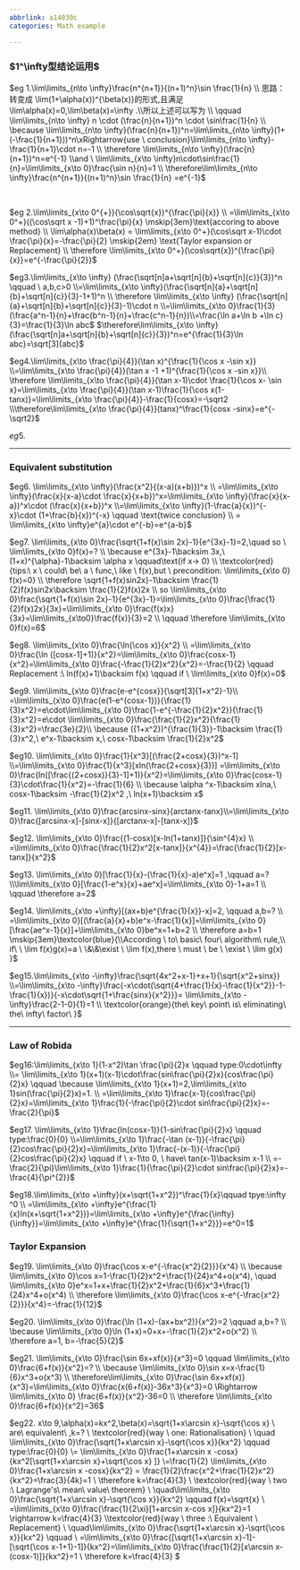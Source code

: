 ```yaml
---
abbrlink: a14030c
categories: Math example

---
```

### $1^\infty型结论运用$

$eg 1.\lim\limits_{n\to \infty}\frac{n^{n+1}}{(n+1)^n}\sin \frac{1}{n} 
\\ 思路：转变成 \lim(1+\alpha(x))^{\beta(x)}的形式,且满足\lim\alpha(x)=0,\lim\beta(x)=\infty .\\所以上述可以写为 \\  \qquad \lim\limits_{n\to \infty} n \cdot (\frac{n}{n+1})^n \cdot \sin\frac{1}{n} 
\\ \because \lim\limits_{n\to \infty}(\frac{n}{n+1})^n=\lim\limits_{n\to \infty}(1+(-\frac{1}{n+1}))^n\xRightarrow{use \ conclusion}\lim\limits_{n\to \infty}-\frac{1}{n+1}\cdot n=-1 \\
\therefore \lim\limits_{n\to \infty}(\frac{n}{n+1})^n=e^{-1} 
\\and \ \lim\limits_{x\to \infty}n\cdot\sin\frac{1}{n}=\lim\limits_{x\to 0}\frac{\sin n}{n}=1 
\\  \therefore\lim\limits_{n\to \infty}\frac{n^{n+1}}{(n+1)^n}\sin \frac{1}{n} =e^{-1}$

<br>

$eg 2.\lim\limits_{x\to 0^{+}}(\cos\sqrt{x})^{\frac{\pi}{x}}
\\ =\lim\limits_{x\to 0^+}((\cos\sqrt x -1)+1)^\frac{\pi}{x} \mskip{3em}\text{accoring to above method}
\\ \lim\alpha(x)\beta(x) = \lim\limits_{x\to 0^+}(\cos\sqrt x-1)\cdot \frac{\pi}{x}=-\frac{\pi}{2} \mskip{2em} \text{Taylor expansion or Replacement}
\\ \therefore \lim\limits_{x\to 0^+}(\cos\sqrt{x})^{\frac{\pi}{x}}=e^{-\frac{\pi}{2}}$
 
 $eg3.\lim\limits_{x\to \infty} (\frac{\sqrt[n]a+\sqrt[n]{b}+\sqrt[n]{c}}{3})^n \qquad  \ a,b,c>0
 \\=\lim\limits_{x\to \infty}(\frac{\sqrt[n]{a}+\sqrt[n]{b}+\sqrt[n]{c}}{3}-1+1)^n
 \\ \therefore \lim\limits_{x\to \infty} (\frac{\sqrt[n]{a}+\sqrt[n]{b}+\sqrt[n]{c}}{3}-1)\cdot n
 \\=\lim\limits_{x\to 0}\frac{1}{3}(\frac{a^n-1}{n}+\frac{b^n-1}{n}+\frac{c^n-1}{n})\\=\frac{\ln a+\ln b +\ln c}{3}=\frac{1}{3}\ln abc$
 $\therefore\lim\limits_{x\to \infty}(\frac{\sqrt[n]a+\sqrt[n]{b}+\sqrt[n]{c}}{3})^n=e^{\frac{1}{3}\ln abc}=\sqrt[3]{abc}$
   
 $eg4.\lim\limits_{x\to \frac{\pi}{4}}(\tan x)^{\frac{1}{\cos x -\sin x}}
 \\=\lim\limits_{x\to \frac{\pi}{4}}(\tan x -1 +1)^{\frac{1}{\cos x -sin x}}\\
 \therefore \lim\limits_{x\to \frac{\pi}{4}}(\tan x-1)\cdot \frac{1}{\cos x- \sin x}=\lim\limits_{x\to \frac{\pi}{4}}(\tan x-1)\frac{1}{\cos x(1-tanx)}=\lim\limits_{x\to \frac{\pi}{4}}-\frac{1}{cosx}=-\sqrt2
 \\\therefore\lim\limits_{x\to \frac{\pi}{4}}(tanx)^\frac{1}{cosx -sinx}=e^{-\sqrt2}$

$eg5.$

-------
### Equivalent substitution

$eg6. \lim\limits_{x\to \infty}(\frac{x^2}{(x-a)(x+b)})^x
\\ =\lim\limits_{x\to \infty}(\frac{x}{x-a}\cdot \frac{x}{x+b})^x=\lim\limits_{x\to \infty}(\frac{x}{x-a})^x\cdot (\frac{x}{x+b})^x
\\=\lim\limits_{x\to \infty}(1-\frac{a}{x})^{-x}\cdot (1+\frac{b}{x})^{-x}  \qquad \text{twice conclusion}
\\ = \lim\limits_{x\to \infty}e^{a}\cdot e^{-b}=e^{a-b}$

$eg7. \lim\limits_{x\to 0}\frac{\sqrt{1+f(x)\sin 2x}-1}{e^{3x}-1}=2,\quad so \ \lim\limits_{x\to 0}f(x)=?
\\  \because e^{3x}-1\backsim 3x,\ (1+x)^{\alpha}-1\backsim \alpha x  \qquad\text{if x-> 0} \\ \textcolor{red}{tips:\ x \ could\ be\ a \ func,\ like \ f(x),but \ precondition:  \lim\limits_{x\to 0} f(x)=0}
\\ \therefore \sqrt{1+f(x)sin2x}-1\backsim \frac{1}{2}f(x)sin2x\backsim \frac{1}{2}f(x)2x
\\ so \lim\limits_{x\to 0}\frac{\sqrt{1+f(x)\sin 2x}-1}{e^{3x}-1}=\lim\limits_{x\to 0}\frac{\frac{1}{2}f(x)2x}{3x}=\lim\limits_{x\to 0}\frac{f(x)x}{3x}=\lim\limits_{x\to0}\frac{f(x)}{3}=2
\\ \qquad \therefore \lim\limits_{x\to 0}f(x)=6$

$eg8. \lim\limits_{x\to 0}\frac{\ln(\cos x)}{x^2} \\
=\lim\limits_{x\to 0}\frac{\ln ([cosx-1]+1)}{x^2}=\lim\limits_{x\to 0}\frac{cosx-1}{x^2}=\lim\limits_{x\to 0}\frac{-\frac{1}{2}x^2}{x^2}=-\frac{1}{2} \qquad Replacement  :\ ln(f(x)+1)\backsim f(x) \qquad  if \  \lim\limits_{x\to 0}f(x)=0$

$eg9. \lim\limits_{x\to 0}\frac{e-e^{cosx}}{\sqrt[3]{1+x^2}-1}\\
=\lim\limits_{x\to 0}\frac{e(1-e^{cosx-1})}{\frac{1}{3}x^2}=e\cdot\lim\limits_{x\to 0}\frac{1-e^{-\frac{1}{2}x^2}}{\frac{1}{3}x^2}=e\cdot \lim\limits_{x\to 0}\frac{\frac{1}{2}x^2}{\frac{1}{3}x^2}=\frac{3e}{2}\\ \because ({1+x^2})^{\frac{1}{3}}-1\backsim \frac{1}{3}x^2,\ e^x-1\backsim x,\ cosx-1\backsim \frac{1}{2}x^2$

$eg10. \lim\limits_{x\to 0}\frac{1}{x^3}[(\frac{2+cosx}{3})^x-1]
\\=\lim\limits_{x\to 0}\frac{1}{x^3}[xln(\frac{2+cosx}{3})] =\lim\limits_{x\to 0}\frac{ln([\frac{(2+cosx)}{3}-1]+1)}{x^2}=\lim\limits_{x\to 0}\frac{cosx-1}{3}\cdot\frac{1}{x^2}=-\frac{1}{6}
\\ \because \alpha ^x-1\backsim xlna,\ cosx-1\backsim -\frac{1}{2}x^2 ,\ ln(x+1)\backsim x$

$eg11. \lim\limits_{x\to 0}\frac{arcsinx-sinx}{arctanx-tanx}\\=\lim\limits_{x\to 0}\frac{[arcsinx-x]-[sinx-x]}{[arctanx-x]-[tanx-x]}$

$eg12. \lim\limits_{x\to 0}\frac{(1-cosx)[x-ln(1+tanx)]}{\sin^{4}x} \\
=\lim\limits_{x\to 0}\frac{\frac{1}{2}x^2[x-tanx]}{x^{4}}=\frac{\frac{1}{2}[x-tanx]}{x^2}$

$eg13. \lim\limits_{x\to 0}[\frac{1}{x}-(\frac{1}{x}-a)e^x]=1 ,\qquad a=?
\\\lim\limits_{x\to 0}[\frac{1-e^x}{x}+ae^x]=\lim\limits_{x\to 0}-1+a=1
\\ \qquad \therefore a=2$

$eg14. \lim\limits_{x\to +\infty}[(ax+b)e^{\frac{1}{x}}-x]=2, \qquad a,b=?
\\ =\lim\limits_{x\to 0}[(\frac{a}{x}+b)e^x-\frac{1}{x}]=\lim\limits_{x\to 0}[\frac{ae^x-1}{x}]+\lim\limits_{x\to 0}be^x=1+b=2
\\ \therefore a=b=1 \mskip{3em}\textcolor{blue}{\\According \ to\ basic\ four\ algorithm\ rule,\\ if\   \ \lim f(x)g(x)=a  \ \&\&\exist \  \lim f(x),there \ must \ be \ \exist \ \lim g(x)  }$

$eg15.\lim\limits_{x\to -\infty}\frac{\sqrt{4x^2+x-1}+x+1}{\sqrt{x^2+sinx}}
\\=\lim\limits_{x\to -\infty}\frac{-x\cdot(\sqrt{4+\frac{1}{x}-\frac{1}{x^2}}-1-\frac{1}{x})}{-x\cdot\sqrt{1+\frac{sinx}{x^2}}}=
\lim\limits_{x\to -\infty}\frac{2-1-0}{1}=1
\\ \textcolor{orange}{the\ key\ point\ is\ eliminating\ the\ infty\  factor\ }$

-----
### Law of Robida
$eg16:\lim\limits_{x\to 1}(1-x^2)\tan \frac{\pi}{2}x \qquad type:0\cdot\infty
\\= \lim\limits_{x\to 1}(x+1)(x-1)\cdot\frac{sin\frac{\pi}{2}x}{cos\frac{\pi}{2}x} \qquad \because \lim\limits_{x\to 1}(x+1)=2,\lim\limits_{x\to 1}sin(\frac{\pi}{2}x)=1.
\\  =\lim\limits_{x\to 1}\frac{x-1}{cos\frac{\pi}{2}x}=\lim\limits_{x\to 1}\frac{1}{-\frac{\pi}{2}\cdot sin\frac{\pi}{2}x}=-\frac{2}{\pi}$

$eg17. \lim\limits_{x\to 1}\frac{ln(cosx-1)}{1-sin\frac{\pi}{2}x} \qquad type:\frac{0}{0}
\\=\lim\limits_{x\to 1}\frac{-\tan (x-1)}{-\frac{\pi}{2}cos\frac{\pi}{2}x}=\lim\limits_{x\to 1}\frac{-(x-1)}{-\frac{\pi}{2}cos\frac{\pi}{2}x} \qquad if \ x-1\to  0, \ have\ tan(x-1)\backsim x-1 
\\ =-\frac{2}{\pi}\lim\limits_{x\to 1}\frac{1}{\frac{\pi}{2}\cdot sin\frac{\pi}{2}x}=-\frac{4}{\pi^{2}}$

$eg18.\lim\limits_{x\to +\infty}(x+\sqrt{1+x^2})^\frac{1}{x}\qquad tpye:\infty ^0
\\ =\lim\limits_{x\to +\infty}e^{\frac{1}{x}ln(x+\sqrt{1+x^2})}=\lim\limits_{x\to +\infty}e^{\frac{\infty}{\infty}}=\lim\limits_{x\to +\infty}e^{\frac{1}{\sqrt{1+x^2}}}=e^0=1$

### Taylor Expansion

$eg19. \lim\limits_{x\to 0}\frac{\cos x-e^{-\frac{x^2}{2}}}{x^4}
\\ \because \lim\limits_{x\to 0}\cos x=1-\frac{1}{2}x^2+\frac{1}{24}x^4+o(x^4), \quad \lim\limits_{x\to 0}e^x=1+x+\frac{1}{2}x^2+\frac{1}{6}x^3+\frac{1}{24}x^4+o(x^4)
\\ \therefore \lim\limits_{x\to 0}\frac{\cos x-e^{-\frac{x^2}{2}}}{x^4}=-\frac{1}{12}$

$eg20. \lim\limits_{x\to 0}\frac{\ln (1+x)-(ax+bx^2)}{x^2}=2 \qquad a,b=?
\\ \because \lim\limits_{x\to 0}\ln (1+x)=0+x+-\frac{1}{2}x^2+o(x^2)
\\ \therefore a=1, b=-\frac{5}{2}$

$eg21. \lim\limits_{x\to 0}\frac{\sin 6x+xf(x)}{x^3}=0  \qquad \lim\limits_{x\to 0}\frac{6+f(x)}{x^2}=?
\\ \because \lim\limits_{x\to 0}\sin x=x-\frac{1}{6}x^3+o(x^3)
\\ \therefore\lim\limits_{x\to 0}\frac{\sin 6x+xf(x)}{x^3}=\lim\limits_{x\to 0}\frac{x(6+f(x))-36x^3}{x^3}=0 \Rightarrow  \lim\limits_{x\to 0} \frac{6+f(x)}{x^2}-36=0
\\ \therefore \lim\limits_{x\to 0}\frac{6+f(x)}{x^2}=36$


$eg22. x\to 9,\alpha(x)=kx^2,\beta(x)=\sqrt{1+x\arcsin x}-\sqrt{\cos x} \ are\  equivalent\ ,k=?
\\ \textcolor{red}{way \ one: Rationalisation}
\\ \quad \lim\limits_{x\to 0}\frac{\sqrt{1+x\arcsin x}-\sqrt{\cos x}}{kx^2} \qquad type:\frac{0}{0}
\\= \lim\limits_{x\to 0}\frac{1+x\arcsin x -cosx}{kx^2[\sqrt{1+x\arcsin x}+\sqrt{\cos x} ]}
\\=\frac{1}{2}  \lim\limits_{x\to 0}\frac{1+x\arcsin x -cosx}{kx^2} = \frac{1}{2}\frac{x^2+\frac{1}{2}x^2}{kx^2}=\frac{3}{4k}=1
\\ \therefore k=\frac{4}{3}
\\ \textcolor{red}{way \ two :\ Lagrange's\ mean\ value\ theorem}
\\ \quad\lim\limits_{x\to 0}\frac{\sqrt{1+x\arcsin x}-\sqrt{\cos x}}{kx^2} \qquad f(x)=\sqrt{x}
\\ =\lim\limits_{x\to 0}\frac{\frac{1}{2\xi}[1+arcsin x-cos x]}{kx^2}=1 \rightarrow k=\frac{4}{3}
\\\textcolor{red}{way \ three :\ Equivalent \ Replacement}
\\ \quad\lim\limits_{x\to 0}\frac{\sqrt{1+x\arcsin x}-\sqrt{\cos x}}{kx^2} \qquad 
\\   =\lim\limits_{x\to 0}\frac{[\sqrt{1+x\arcsin x}-1]-[\sqrt{\cos x-1+1}-1]}{kx^2}=\lim\limits_{x\to 0}\frac{\frac{1}{2}[x\arcsin x-(cosx-1)]}{kx^2}=1
\\ \therefore k=\frac{4}{3}
$

